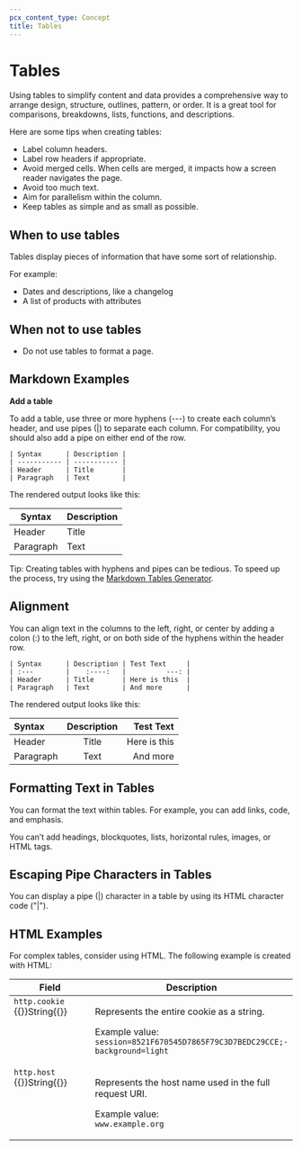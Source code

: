 ```yaml
---
pcx_content_type: Concept
title: Tables
---
```


# Tables

Using tables to simplify content and data provides a comprehensive way to arrange design, structure, outlines, pattern, or order. It is a great tool for comparisons, breakdowns, lists, functions, and descriptions.

Here are some tips when creating tables:

+ Label column headers.
+ Label row headers if appropriate.
+ Avoid merged cells. When cells are merged, it impacts how a screen reader navigates the page.
+ Avoid too much text.
+ Aim for parallelism within the column.
+ Keep tables as simple and as small as possible. 

## When to use tables

Tables display pieces of information that have some sort of relationship.

For example:

+ Dates and descriptions, like a changelog
+ A list of products with attributes

## When not to use tables

+ Do not use tables to format a page. 

## Markdown Examples

**Add a table** 

To add a table, use three or more hyphens (---) to create each column’s header, and use pipes (|) to separate each column. For compatibility, you should also add a pipe on either end of the row.

```
| Syntax      | Description |
| ----------- | ----------- |
| Header      | Title       |
| Paragraph   | Text        |
```

The rendered output looks like this:

| Syntax      | Description |
| ----------- | ----------- |
| Header      | Title       |
| Paragraph   | Text        |

 Tip: Creating tables with hyphens and pipes can be tedious. To speed up the process, try using the [Markdown Tables Generator](https://www.tablesgenerator.com/markdown_tables). 

## Alignment

You can align text in the columns to the left, right, or center by adding a colon (:) to the left, right, or on both side of the hyphens within the header row.

```
| Syntax      | Description | Test Text     |
| :---        |    :----:   |          ---: |
| Header      | Title       | Here is this  |
| Paragraph   | Text        | And more      |
```

The rendered output looks like this:

| Syntax      | Description | Test Text     |
| :---        |    :----:   |          ---: |
| Header      | Title       | Here is this  |
| Paragraph   | Text        | And more      |

## Formatting Text in Tables

You can format the text within tables. For example, you can add links, code, and emphasis. 

You can’t add headings, blockquotes, lists, horizontal rules, images, or HTML tags.

## Escaping Pipe Characters in Tables

You can display a pipe (|) character in a table by using its HTML character code ("&#124;").

## HTML Examples

For complex tables, consider using HTML. The following example is created with HTML:

<table>
  <thead>
    <tr>
      <th style="width:50%">Field</th>
      <th>Description</th>
    </tr>
  </thead>
  <tbody>
   <tr>
      <td valign="top"><code>http.cookie</code><br />{{<type>}}String{{</type>}}</td>
      <td>
         <p>Represents the entire cookie as a string.</p>
         <p>Example value:
         <br /><code>session=8521F670545D7865F79C3D7BEDC29CCE;-background=light</code>
         </p>
      </td>
   </tr>
   <tr>
      <td valign="top"><code>http.host</code><br />{{<type>}}String{{</type>}}</td>
      <td>
         <p>Represents the host name used in the full request URI.
         </p>
         <p>Example value:
         <br /><code>www.example.org</code>
         </p>
      </td>
   </tr>
  </tbody>
</table>